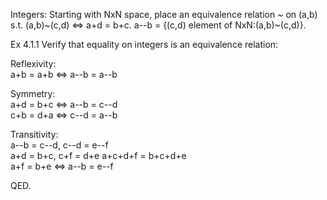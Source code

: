Integers: Starting with NxN space, place an equivalence relation ~ on (a,b)         
s.t. (a,b)~(c,d) <=> a+d = b+c. a--b = {(c,d) element of NxN:(a,b)~(c,d)}.        

Ex 4.1.1 Verify that equality on integers is an equivalence relation:         

Reflexivity:        
a+b = a+b <=> a--b = a--b         

Symmetry:       
a+d = b+c <=> a--b = c--d           
c+b = d+a <=> c--d = a--b           

Transitivity:         
a--b = c--d, c--d = e--f        
a+d = b+c, c+f = d+e
a+c+d+f = b+c+d+e         
a+f = b+e <=> a--b = e--f       

QED.              
